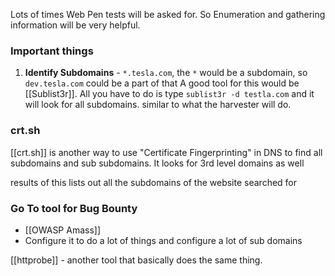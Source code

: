 Lots of times Web Pen tests will be asked for. So Enumeration and gathering information will be very helpful.
### Important things
1. **Identify Subdomains** - `*.tesla.com`, the `*` would be a subdomain, so `dev.tesla.com` could be a part of that
A good tool for this would be [[Sublist3r]]. All you have to do is type
`sublist3r -d testla.com` and it will look for all subdomains. similar to what the harvester will do.

### crt.sh
[[crt.sh]] is another way to use "Certificate Fingerprinting" in DNS to find all subdomains and sub subdomains. It looks for 3rd level domains as well

results of this lists out all the subdomains of the website searched for

### Go To tool for Bug Bounty
- [[OWASP Amass]]
- Configure it to do a lot of things and configure a lot of sub domains

[[httprobe]] - another tool that basically does the same thing. 